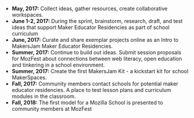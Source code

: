 - **May, 2017:** Collect ideas, gather resources, create collaborative workspaces.
- **June 1-2, 2017:** During the sprint, brainstorm, research, draft, and test ideas that support Maker Educator Residencies as part of school curriculum
- **June, 2017:** Curate and share exemplar projects online as an Intro to MakersJam Maker Educator Residencies.
- **Summer, 2017:** Continue to build out ideas. Submit session proposals for MozFest about connections between web literacy, open education and tinkering in a school environment.
- **Summer, 2017:** Create the first MakersJam Kit - a kickstart kit for school MakerSpaces.
- **Fall, 2017:** Community members contact schools for potential maker educator residencies. A place to test lesson plans and curriculum modules in the classroom.
- **Fall, 2018:** The first model for a Mozilla School is presented to community members at MozFest

